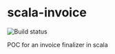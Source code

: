 scala-invoice
=============

![Build status](https://travis-ci.org/donbonifacio/scala-invoice.svg?branch=master)

POC for an invoice finalizer in scala
